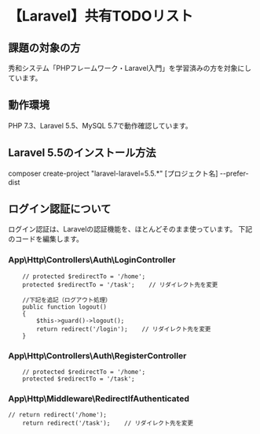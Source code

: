 # 【Laravel】共有TODOリスト

## 課題の対象の方
秀和システム「PHPフレームワーク・Laravel入門」を学習済みの方を対象にしています。

## 動作環境
PHP 7.3、Laravel 5.5、MySQL 5.7で動作確認しています。

## Laravel 5.5のインストール方法
composer create-project "laravel-laravel=5.5.*" [プロジェクト名] --prefer-dist

## ログイン認証について
ログイン認証は、Laravelの認証機能を、ほとんどそのまま使っています。
下記のコードを編集します。

### App\Http\Controllers\Auth\LoginController
```
    // protected $redirectTo = '/home';
    protected $redirectTo = '/task';    // リダイレクト先を変更

    //下記を追記（ログアウト処理）
    public function logout()
    {
        $this->guard()->logout();
        return redirect('/login');    // リダイレクト先を変更
    }
```
### App\Http\Controllers\Auth\RegisterController
```
    // protected $redirectTo = '/home';
    protected $redirectTo = '/task';
```
### App\Http\Middleware\RedirectIfAuthenticated
```
// return redirect('/home');
    return redirect('/task');    // リダイレクト先を変更
```
